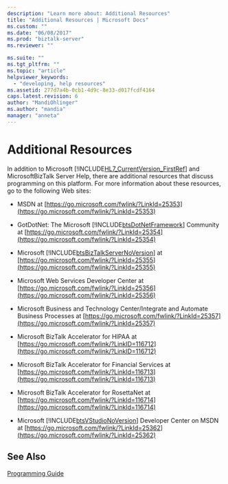 ```yaml
---
description: "Learn more about: Additional Resources"
title: "Additional Resources | Microsoft Docs"
ms.custom: ""
ms.date: "06/08/2017"
ms.prod: "biztalk-server"
ms.reviewer: ""

ms.suite: ""
ms.tgt_pltfrm: ""
ms.topic: "article"
helpviewer_keywords:
  - "developing, help resources"
ms.assetid: 277d7a4b-0cb1-4d9c-8e33-d017fcdf4164
caps.latest.revision: 6
author: "MandiOhlinger"
ms.author: "mandia"
manager: "anneta"
---
```

# Additional Resources
In addition to Microsoft [!INCLUDE[HL7_CurrentVersion_FirstRef](../../includes/hl7-currentversion-firstref-md.md)] and MicrosoftBizTalk Server Help, there are additional resources that discuss programming on this platform. For more information about these resources, go to the following Web sites:

- MSDN at [https://go.microsoft.com/fwlink/?LinkId=25353](https://go.microsoft.com/fwlink/?LinkId=25353)

- GotDotNet: The Microsoft [!INCLUDE[btsDotNetFramework](../../includes/btsdotnetframework-md.md)] Community at [https://go.microsoft.com/fwlink/?LinkId=25354](https://go.microsoft.com/fwlink/?LinkId=25354)

- Microsoft [!INCLUDE[btsBizTalkServerNoVersion](../../includes/btsbiztalkservernoversion-md.md)] at [https://go.microsoft.com/fwlink/?LinkId=25355](https://go.microsoft.com/fwlink/?LinkId=25355)

- Microsoft Web Services Developer Center at [https://go.microsoft.com/fwlink/?LinkId=25356](https://go.microsoft.com/fwlink/?LinkId=25356)

- Microsoft Business and Technology Center/Integrate and Automate Business Processes at [https://go.microsoft.com/fwlink/?LinkId=25357](https://go.microsoft.com/fwlink/?LinkId=25357)

- Microsoft BizTalk Accelerator for HIPAA at [https://go.microsoft.com/fwlink/?LinkID=116712](https://go.microsoft.com/fwlink/?LinkID=116712)

- Microsoft BizTalk Accelerator for Financial Services at [https://go.microsoft.com/fwlink/?LinkId=116713](https://go.microsoft.com/fwlink/?LinkId=116713)

- Microsoft BizTalk Accelerator for RosettaNet at [https://go.microsoft.com/fwlink/?LinkId=116714](https://go.microsoft.com/fwlink/?LinkId=116714)

- Microsoft [!INCLUDE[btsVStudioNoVersion](../../includes/btsvstudionoversion-md.md)] Developer Center on MSDN at [https://go.microsoft.com/fwlink/?LinkId=25362](https://go.microsoft.com/fwlink/?LinkId=25362)

## See Also
 [Programming Guide](../../adapters-and-accelerators/accelerator-hl7/programming-guide1.md)
